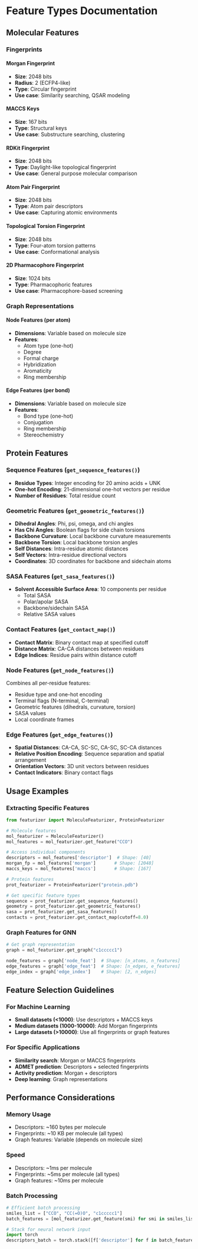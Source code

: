 # Feature Types Documentation

## Molecular Features

### Fingerprints

#### Morgan Fingerprint
- **Size**: 2048 bits
- **Radius**: 2 (ECFP4-like)
- **Type**: Circular fingerprint
- **Use case**: Similarity searching, QSAR modeling

#### MACCS Keys
- **Size**: 167 bits
- **Type**: Structural keys
- **Use case**: Substructure searching, clustering

#### RDKit Fingerprint
- **Size**: 2048 bits
- **Type**: Daylight-like topological fingerprint
- **Use case**: General purpose molecular comparison

#### Atom Pair Fingerprint
- **Size**: 2048 bits
- **Type**: Atom pair descriptors
- **Use case**: Capturing atomic environments

#### Topological Torsion Fingerprint
- **Size**: 2048 bits
- **Type**: Four-atom torsion patterns
- **Use case**: Conformational analysis

#### 2D Pharmacophore Fingerprint
- **Size**: 1024 bits
- **Type**: Pharmacophoric features
- **Use case**: Pharmacophore-based screening

### Graph Representations

#### Node Features (per atom)
- **Dimensions**: Variable based on molecule size
- **Features**:
  - Atom type (one-hot)
  - Degree
  - Formal charge
  - Hybridization
  - Aromaticity
  - Ring membership

#### Edge Features (per bond)
- **Dimensions**: Variable based on molecule size
- **Features**:
  - Bond type (one-hot)
  - Conjugation
  - Ring membership
  - Stereochemistry

## Protein Features

### Sequence Features (`get_sequence_features()`)
- **Residue Types**: Integer encoding for 20 amino acids + UNK
- **One-hot Encoding**: 21-dimensional one-hot vectors per residue
- **Number of Residues**: Total residue count

### Geometric Features (`get_geometric_features()`)
- **Dihedral Angles**: Phi, psi, omega, and chi angles
- **Has Chi Angles**: Boolean flags for side chain torsions
- **Backbone Curvature**: Local backbone curvature measurements
- **Backbone Torsion**: Local backbone torsion angles
- **Self Distances**: Intra-residue atomic distances
- **Self Vectors**: Intra-residue directional vectors
- **Coordinates**: 3D coordinates for backbone and sidechain atoms

### SASA Features (`get_sasa_features()`)
- **Solvent Accessible Surface Area**: 10 components per residue
  - Total SASA
  - Polar/apolar SASA
  - Backbone/sidechain SASA
  - Relative SASA values

### Contact Features (`get_contact_map()`)
- **Contact Matrix**: Binary contact map at specified cutoff
- **Distance Matrix**: CA-CA distances between residues
- **Edge Indices**: Residue pairs within distance cutoff

### Node Features (`get_node_features()`)
Combines all per-residue features:
- Residue type and one-hot encoding
- Terminal flags (N-terminal, C-terminal)
- Geometric features (dihedrals, curvature, torsion)
- SASA values
- Local coordinate frames

### Edge Features (`get_edge_features()`)
- **Spatial Distances**: CA-CA, SC-SC, CA-SC, SC-CA distances
- **Relative Position Encoding**: Sequence separation and spatial arrangement
- **Orientation Vectors**: 3D unit vectors between residues
- **Contact Indicators**: Binary contact flags

## Usage Examples

### Extracting Specific Features

```python
from featurizer import MoleculeFeaturizer, ProteinFeaturizer

# Molecule features
mol_featurizer = MoleculeFeaturizer()
mol_features = mol_featurizer.get_feature("CCO")

# Access individual components
descriptors = mol_features['descriptor']  # Shape: [40]
morgan_fp = mol_features['morgan']       # Shape: [2048]
maccs_keys = mol_features['maccs']       # Shape: [167]

# Protein features
prot_featurizer = ProteinFeaturizer("protein.pdb")

# Get specific feature types
sequence = prot_featurizer.get_sequence_features()
geometry = prot_featurizer.get_geometric_features()
sasa = prot_featurizer.get_sasa_features()
contacts = prot_featurizer.get_contact_map(cutoff=8.0)
```

### Graph Features for GNN

```python
# Get graph representation
graph = mol_featurizer.get_graph("c1ccccc1")

node_features = graph['node_feat']  # Shape: [n_atoms, n_features]
edge_features = graph['edge_feat']  # Shape: [n_edges, e_features]
edge_index = graph['edge_index']    # Shape: [2, n_edges]
```

## Feature Selection Guidelines

### For Machine Learning
- **Small datasets (<1000)**: Use descriptors + MACCS keys
- **Medium datasets (1000-10000)**: Add Morgan fingerprints
- **Large datasets (>10000)**: Use all fingerprints or graph features

### For Specific Applications
- **Similarity search**: Morgan or MACCS fingerprints
- **ADMET prediction**: Descriptors + selected fingerprints
- **Activity prediction**: Morgan + descriptors
- **Deep learning**: Graph representations

## Performance Considerations

### Memory Usage
- Descriptors: ~160 bytes per molecule
- Fingerprints: ~10 KB per molecule (all types)
- Graph features: Variable (depends on molecule size)

### Speed
- Descriptors: ~1ms per molecule
- Fingerprints: ~5ms per molecule (all types)
- Graph features: ~10ms per molecule

### Batch Processing
```python
# Efficient batch processing
smiles_list = ["CCO", "CC(=O)O", "c1ccccc1"]
batch_features = [mol_featurizer.get_feature(smi) for smi in smiles_list]

# Stack for neural network input
import torch
descriptors_batch = torch.stack([f['descriptor'] for f in batch_features])
```